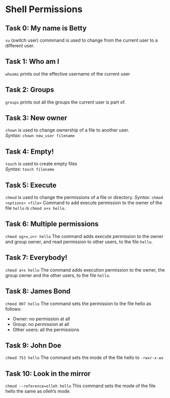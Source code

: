 # Shell Permissions
## Task 0: My name is Betty
`su` (switch user) commmand is used to change from the current user to a different user.

## Task 1: Who am I
`whoami` prints out the effective username of the current user

## Task 2: Groups
`groups` prints out all the groups the current user is part of.

## Task 3: New owner
`chown` is used to change ownership of a file to another user.  
*Syntax:* `chown new_user filename`

## Task 4: Empty!
`touch` is used to create empty files  
*Syntax:* `touch filename`

## Task 5: Execute
`chmod` is used to change the permissions of a file or directory.
*Syntax:* `chmod <options> <file>`
Command to add execute permission to the owner of the file `hello` is `chmod o+x hello`.

## Task 6: Multiple permissions
`chmod og+x,u+r hello`
The command adds execute permission to the owner and group owner, and read permission to other users, to the file `hello`.

## Task 7: Everybody!
`chmod a+x hello`
The command adds execution permission to the owner, the group owner and the other users, to the file `hello`.

## Task 8: James Bond
`chmod 007 hello`
The command sets the permission to the file hello as follows:
- Owner: no permission at all
- Group: no permission at all
- Other users: all the permissions

## Task 9: John Doe
`chmod 753 hello`
The command sets the mode of the file hello to `-rwxr-x-wx`

## Task 10: Look in the mirror
`chmod --reference=olleh hello`
This command sets the mode of the file hello the same as olleh’s mode.
